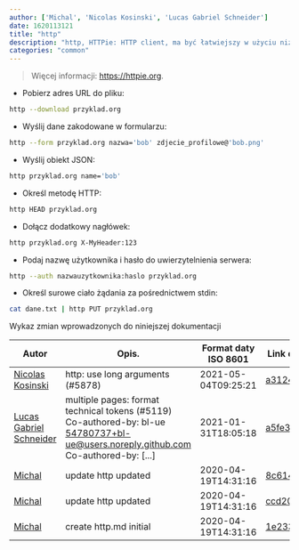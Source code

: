 ```yaml
---
author: ['Michal', 'Nicolas Kosinski', 'Lucas Gabriel Schneider']
date: 1620113121
title: "http"
description: "http, HTTPie: HTTP client, ma być łatwiejszy w użyciu niż cURL."
categories: "common"
---
```

> Więcej informacji: <https://httpie.org>.

- Pobierz adres URL do pliku:

```bash
http --download przyklad.org
```

- Wyślij dane zakodowane w formularzu:

```bash
http --form przyklad.org nazwa='bob' zdjecie_profilowe@'bob.png'
```

- Wyślij obiekt JSON:

```bash
http przyklad.org name='bob'
```

- Określ metodę HTTP:

```bash
http HEAD przyklad.org
```

- Dołącz dodatkowy nagłówek:

```bash
http przyklad.org X-MyHeader:123
```

- Podaj nazwę użytkownika i hasło do uwierzytelnienia serwera:

```bash
http --auth nazwauzytkownika:haslo przyklad.org
```

- Określ surowe ciało żądania za pośrednictwem stdin:

```bash
cat dane.txt | http PUT przyklad.org
```
Wykaz zmian wprowadzonych do niniejszej dokumentacji


Autor | Opis. | Format daty ISO 8601 | Link do GitHub
------|-----|-----|-----
[Nicolas Kosinski](mailto:nicokosi@yahoo.com) | http: use long arguments (#5878) | 2021-05-04T09:25:21 | [a312432c3696](https://github.com/tldr-pages/tldr/commit/a312432c36964fc1d70858b0c8fdec252fe13475)
[Lucas Gabriel Schneider](mailto:casdpa@gmail.com) | multiple pages: format technical tokens (#5119) Co-authored-by: bl-ue <54780737+bl-ue@users.noreply.github.com> Co-authored-by: [...] | 2021-01-31T18:05:18 | [a5fe31bc47ae](https://github.com/tldr-pages/tldr/commit/a5fe31bc47aece3efa5e66b52b3cf384f27d5d72)
[Michal](mailto:mich.biesiada@gmail.com) | update http updated | 2020-04-19T14:31:16 | [8c6141ea8d82](https://github.com/tldr-pages/tldr/commit/8c6141ea8d82c3824cb2ec02cd6b09f8928f78d0)
[Michal](mailto:mich.biesiada@gmail.com) | update http updated | 2020-04-19T14:31:16 | [ccd20f1f3f40](https://github.com/tldr-pages/tldr/commit/ccd20f1f3f40e557e080ecd5af0f11d4648d45c7)
[Michal](mailto:mich.biesiada@gmail.com) | create http.md initial | 2020-04-19T14:31:16 | [1e23303e5fc5](https://github.com/tldr-pages/tldr/commit/1e23303e5fc5dc9776248cc718573713d4dcb04c)

